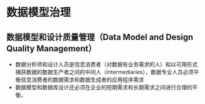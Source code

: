 # 数据模型治理

## 数据模型和设计质量管理（Data Model and Design Quality Management）

- 数据分析师和设计人员是信息消费者（对数据有业务需求的人）和以可用形式捕获数据的数据生产者之间的中间人（intermediaries），数据专业人员必须平衡信息消费者的数据需求和数据生成者的应用程序需求
- 数据模型和数据库设计还必须在企业的短期需求和长期需求之间进行合理的平衡，